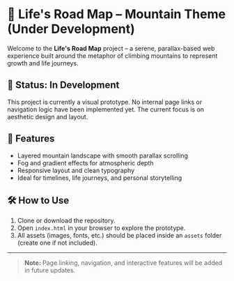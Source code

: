 # 🌄 Life's Road Map – Mountain Theme (Under Development)

Welcome to the **Life's Road Map** project – a serene, parallax-based web experience built around the metaphor of climbing mountains to represent growth and life journeys.

## 🚧 Status: In Development  
This project is currently a visual prototype. No internal page links or navigation logic have been implemented yet. The current focus is on aesthetic design and layout.

## 🎨 Features
- Layered mountain landscape with smooth parallax scrolling
- Fog and gradient effects for atmospheric depth
- Responsive layout and clean typography
- Ideal for timelines, life journeys, and personal storytelling

## 🛠 How to Use
1. Clone or download the repository.
2. Open `index.html` in your browser to explore the prototype.
3. All assets (images, fonts, etc.) should be placed inside an `assets` folder (create one if not included).

---

> **Note:** Page linking, navigation, and interactive features will be added in future updates.
